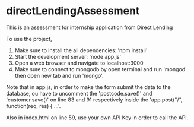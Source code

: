 # directLendingAssessment
This is an assessment for internship application from Direct Lending

To use the project, 
1. Make sure to install the all dependencies: 'npm install'
2. Start the development server: 'node app.js'
3. Open a web browser and navigate to localhost:3000
4. Make sure to connect to mongodb by open terminal and run 'mongod' then open new tab and run 'mongo'.

Note that in app.js, in order to make the form submit the data to the database, ou have to uncomment the 'postcode.save()' and 'customer.save()' on line 83 and 91 respectively inside the 'app.post("/", function(req, res) { ...'.

Also in index.html on line 59, use your own API Key in order to call the API.


